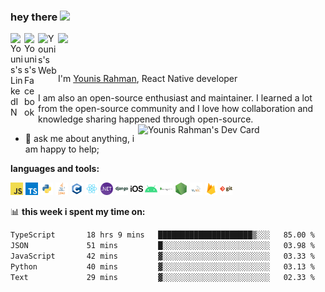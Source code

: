 ### hey there <img src="https://media.giphy.com/media/hvRJCLFzcasrR4ia7z/giphy.gif" width="25px">

<a href="www.linkedin.com/in/younis-rahman-107417105">
  <img align="left" alt="Younis's LinkedIN" width="22px" src="https://raw.githubusercontent.com/peterthehan/peterthehan/master/assets/linkedin.svg" />
</a>
<a href="https://www.facebook.com/younisrahman007">
  <img align="left" alt="Younis's Facebook" width="22px" src="https://raw.githubusercontent.com/peterthehan/peterthehan/master/assets/facebook.svg" />
</a>
<a href="https://younisrahman.com">
  <img align="left" alt="Younis's Web" width="32px" src="https://raw.githubusercontent.com/younisrahman/younisrahman/main/web.jpeg" />
</a>

![](https://visitor-badge.glitch.me/badge?page_id=younisrahman.younisrahman)

<br />

I'm [Younis Rahman](https://younisrahman.com/), React Native developer

I am also an open-source enthusiast and maintainer. I learned a lot from the open-source community and I love how collaboration and knowledge sharing happened through open-source.
<img align="right" src="https://api.daily.dev/devcards/0a556d3c22664c5483354e66ade45364.png?r=usb" width="300" alt="Younis Rahman's Dev Card"/>

- 💬 ask me about anything, i am happy to help;

**languages and tools:**

<code><img height="20" src="https://raw.githubusercontent.com/github/explore/80688e429a7d4ef2fca1e82350fe8e3517d3494d/topics/javascript/javascript.png"></code>
<code><img height="20" src="https://raw.githubusercontent.com/github/explore/80688e429a7d4ef2fca1e82350fe8e3517d3494d/topics/typescript/typescript.png"></code>
<code><img height="20" src="https://raw.githubusercontent.com/github/explore/80688e429a7d4ef2fca1e82350fe8e3517d3494d/topics/python/python.png"></code>
<code><img height="20" src="https://raw.githubusercontent.com/github/explore/80688e429a7d4ef2fca1e82350fe8e3517d3494d/topics/java/java.png"></code>
<code><img height="20" src="https://raw.githubusercontent.com/github/explore/80688e429a7d4ef2fca1e82350fe8e3517d3494d/topics/c/c.png"></code>
<code><img height="20" src="https://raw.githubusercontent.com/github/explore/80688e429a7d4ef2fca1e82350fe8e3517d3494d/topics/react/react.png"></code>
<code><img height="20" src="https://raw.githubusercontent.com/github/explore/80688e429a7d4ef2fca1e82350fe8e3517d3494d/topics/dotnet/dotnet.png"></code>
<code><img height="20" src="https://raw.githubusercontent.com/github/explore/80688e429a7d4ef2fca1e82350fe8e3517d3494d/topics/django/django.png"></code>
<code><img height="20" src="https://raw.githubusercontent.com/github/explore/80688e429a7d4ef2fca1e82350fe8e3517d3494d/topics/ios/ios.png"></code>
<code><img height="20" src="https://raw.githubusercontent.com/github/explore/80688e429a7d4ef2fca1e82350fe8e3517d3494d/topics/android/android.png"></code>
<code><img height="20" src="https://raw.githubusercontent.com/github/explore/80688e429a7d4ef2fca1e82350fe8e3517d3494d/topics/mongodb/mongodb.png"></code>
<code><img height="20" src="https://raw.githubusercontent.com/github/explore/80688e429a7d4ef2fca1e82350fe8e3517d3494d/topics/nodejs/nodejs.png"></code>
<code><img height="20" src="https://raw.githubusercontent.com/github/explore/80688e429a7d4ef2fca1e82350fe8e3517d3494d/topics/mysql/mysql.png"></code>
<code><img height="20" src="https://raw.githubusercontent.com/github/explore/80688e429a7d4ef2fca1e82350fe8e3517d3494d/topics/firebase/firebase.png"></code>
<code><img height="20" src="https://raw.githubusercontent.com/github/explore/80688e429a7d4ef2fca1e82350fe8e3517d3494d/topics/git/git.png"></code>

📊 **this week i spent my time on:**

<!--START_SECTION:waka-->

```txt
TypeScript       18 hrs 9 mins   █████████████████████▒░░░   85.00 %
JSON             51 mins         █░░░░░░░░░░░░░░░░░░░░░░░░   03.98 %
JavaScript       42 mins         ▓░░░░░░░░░░░░░░░░░░░░░░░░   03.33 %
Python           40 mins         ▓░░░░░░░░░░░░░░░░░░░░░░░░   03.13 %
Text             29 mins         ▓░░░░░░░░░░░░░░░░░░░░░░░░   02.33 %
```

<!--END_SECTION:waka-->
<!-- 
📈 my github stats

<p align="center"> <img src="https://github-readme-stats.vercel.app/api?username=younisrahman&show_icons=true&theme=gotham" alt="younisrahman" /> -->
